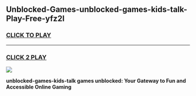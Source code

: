 
## Unblocked-Games-unblocked-games-kids-talk-Play-Free-yfz2l
<h3>
<a href="https://premium76.site?title=unblocked-games-kids-talk&ref=23A">CLICK TO PLAY</a></h3>
<hr>

<h3>
<a href="https://premium76.site?title=unblocked-games-kids-talk&ref=23A">CLICK 2 PLAY</a>
  
</h3>

<a href="https://premium76.site?title=unblocked-games-kids-talk&ref=23A"><img src="https://clearcache.store/games.png"></a>


**unblocked-games-kids-talk games unblocked: Your Gateway to Fun and Accessible Online Gaming**
